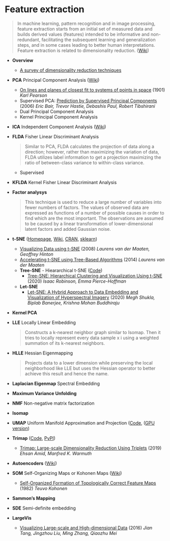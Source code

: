 # Feature extraction
> In machine learning, pattern recognition and in image processing, feature extraction starts from an initial set of measured data and builds derived values (features) intended to be informative and non-redundant, facilitating the subsequent learning and generalization steps, and in some cases leading to better human interpretations. Feature extraction is related to dimensionality reduction. ([Wiki](https://en.wikipedia.org/wiki/Feature_extraction))

- **Overview**
  - [A survey of dimensionality reduction techniques](https://arxiv.org/pdf/1403.2877.pdf) 

- **PCA** Principal Component Analysis ([Wiki](https://en.wikipedia.org/wiki/Principal_component_analysis))
  - [On lines and planes of closest fit to systems of points in space](https://zenodo.org/record/1430636#.Xos47PFRVnx) (1901) *Karl Pearson*
  - Supervised PCA: [Prediction by Supervised Principal Components](https://web.stanford.edu/~hastie/Papers/spca_JASA.pdf) (2006) *Eric Bair, Trevor Hastie, Debashis Paul, Robert Tibshirani*
  - Dual Principal Component Analysis
  - Kernel Principal Component Analysis
- **ICA** Independent Component Analysis ([Wiki](https://en.wikipedia.org/wiki/Independent_component_analysis))
- **FLDA** Fisher Linear Discriminant Analysis  
  > Similar to PCA, FLDA calculates the projection of data along a direction; however, rather than maximizing the variation of data, FLDA utilizes label information to get a projection maximizing the ratio of between-class variance to within-class variance.
  - Supervised
- **KFLDA** Kernel Fisher Linear Discriminant Analysis
- **Factor analysys**  
  > This technique is used to reduce a large number of variables into fewer numbers of factors. The values of observed data are expressed as functions of a number of possible causes in order to find which are the most important. The observations are assumed to be caused by a linear transformation of lower-dimensional latent factors and added Gaussian noise.
- **t-SNE** ([Homepage](https://lvdmaaten.github.io/tsne/), [Wiki](https://en.wikipedia.org/wiki/T-distributed_stochastic_neighbor_embedding), [CRAN](https://cran.r-project.org/web/packages/tsne/), [sklearn](https://scikit-learn.org/stable/modules/generated/sklearn.manifold.TSNE.html))
  - [Visualizing Data using t-SNE](https://lvdmaaten.github.io/publications/papers/JMLR_2008.pdf) (2008) *Laurens van der Maaten, Geoffrey Hinton*
  - [Accelerating t-SNE using Tree-Based Algorithms](https://lvdmaaten.github.io/publications/papers/JMLR_2014.pdf) (2014) *Laurens van der Maaten*
  - **Tree-SNE** - Hieararchical t-SNE  ([Code](https://github.com/isaacrob/treesne))
    - [Tree-SNE: Hierarchical Clustering and Visualization Using t-SNE](https://arxiv.org/pdf/2002.05687) (2020) *Isaac Robinson, Emma Pierce-Hoffman*
  - **Let-SNE**
    - [Let-SNE: A Hybrid Approach to Data Embedding and Visualization of Hyperspectral Imagery](https://arxiv.org/pdf/1910.08790.pdf) (2020) *Megh Shukla, Biplab Banerjee, Krishna Mohan Buddhiraju*
- **Kernel PCA**
- **LLE** Locally Linear Embedding  
  > Constructs a k-nearest neighbor graph similar to Isomap. Then it tries to locally represent every data sample x i using a weighted summation of its k-nearest neighbors.
- **HLLE** Hessian Eigenmapping  
  > Projects data to a lower dimension while preserving the local neighborhood like LLE but uses the Hessian operator to better achieve this result and hence the name.
- **Laplacian Eigenmap** Spectral Embedding
- **Maximum Variance Unfolding**
- **NMF** Non-negative matrix factorization
- **Isomap**
- **UMAP** Uniform Manifold Approximation and Projection ([Code](https://github.com/lmcinnes/umap), ([GPU version](https://docs.rapids.ai/api/cuml/stable/api.html#umap))
- **Trimap** ([Code](https://github.com/eamid/trimap), [PyPI](https://pypi.org/project/trimap/))
  - [Trimap: Large-scale Dimensionality Reduction Using Triplets](https://arxiv.org/pdf/1910.00204.pdf) (2019) *Ehsan Amid, Manfred K. Warmuth*
- **Autoencoders** ([Wiki](https://en.wikipedia.org/wiki/Autoencoder))
- **SOM** Self-Organizing Maps or Kohonen Maps ([Wiki](https://en.wikipedia.org/wiki/Self-organizing_map))
  - [Self-Organized Formation of Topologically Correct Feature Maps](http://www.cnbc.cmu.edu/~tai/nc19journalclubs/Kohonen1982_Article_Self-organizedFormationOfTopol.pdf) (1982) *Teuvo Kohonen*
- **Sammon’s Mapping**
- **SDE** Semi-definite embedding
- **LargeVis**
  - [Visualizing Large-scale and High-dimensional Data](https://arxiv.org/abs/1602.00370) (2016) *Jian Tang, Jingzhou Liu, Ming Zhang, Qiaozhu Mei*
